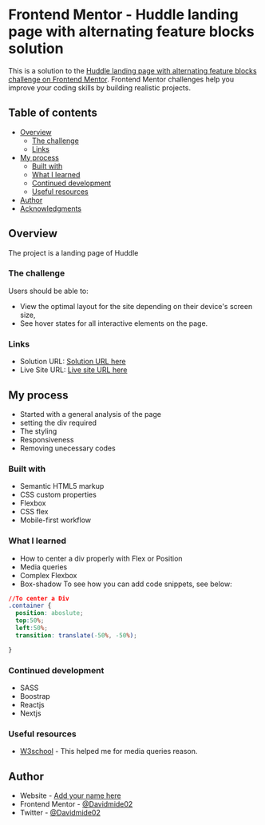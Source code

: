 # Frontend Mentor - Huddle landing page with alternating feature blocks solution

This is a solution to the [Huddle landing page with alternating feature blocks challenge on Frontend Mentor](https://www.frontendmentor.io/challenges/huddle-landing-page-with-alternating-feature-blocks-5ca5f5981e82137ec91a5100). Frontend Mentor challenges help you improve your coding skills by building realistic projects. 

## Table of contents

- [Overview](#overview)
  - [The challenge](#the-challenge)
  - [Links](#links)
- [My process](#my-process)
  - [Built with](#built-with)
  - [What I learned](#what-i-learned)
  - [Continued development](#continued-development)
  - [Useful resources](#useful-resources)
- [Author](#author)
- [Acknowledgments](#acknowledgments)

## Overview
The project is a landing page of Huddle


### The challenge

Users should be able to:

- View the optimal layout for the site depending on their device's screen size,
- See hover states for all interactive elements on the page.


### Links

- Solution URL: [Solution URL here](https://github.com/Davidmide02/Huddle-Landing-page.git)
- Live Site URL: [Live site URL here](https://davidmide02.github.io/Huddle-Landing-page/)

## My process
- Started with a general analysis of the page
- setting the div required
- The styling
- Responsiveness
- Removing unecessary codes



### Built with

- Semantic HTML5 markup
- CSS custom properties
- Flexbox
- CSS flex
- Mobile-first workflow



### What I learned

- How to center a div properly with Flex or Position
- Media queries
- Complex Flexbox
- Box-shadow
To see how you can add code snippets, see below:

```css
//To center a Div
.container {
  position: aboslute;
  top:50%;
  left:50%;
  transition: translate(-50%, -50%);

}
```

### Continued development
- SASS
- Boostrap
- Reactjs
- Nextjs


### Useful resources

- [W3school](https://www.w3school.com) - This helped me for media queries reason. 



## Author

- Website - [Add your name here](https://www.your-site.com)
- Frontend Mentor - [@Davidmide02](https://www.frontendmentor.io/profile/yourusername)
- Twitter - [@Davidmide02](https://mobile.twitter.com/Davidmide02)



